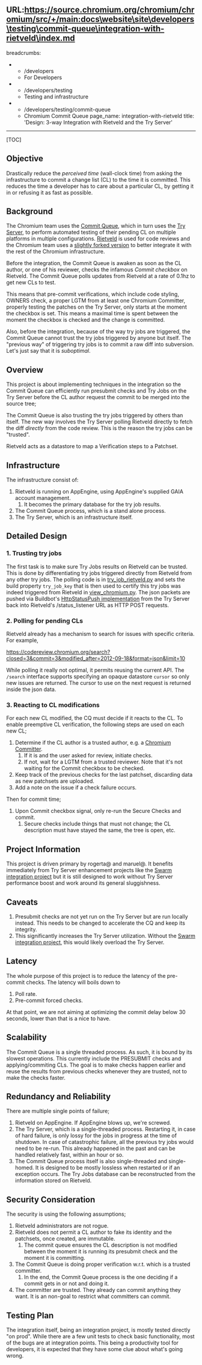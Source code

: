 URL:https://source.chromium.org/chromium/chromium/src/+/main:docs\website\site\developers\testing\commit-queue\integration-with-rietveld\index.md
---
breadcrumbs:
- - /developers
  - For Developers
- - /developers/testing
  - Testing and infrastructure
- - /developers/testing/commit-queue
  - Chromium Commit Queue
page_name: integration-with-rietveld
title: 'Design: 3-way Integration with Rietveld and the Try Server'
---

[TOC]

## Objective

Drastically reduce the *perceived time* (wall-clock time) from asking the
infrastructure to commit a change list (CL) to the time it is committed. This
reduces the time a developer has to care about a particular CL, by getting it in
or refusing it as fast as possible.

## Background

The Chromium team uses the [Commit
Queue](/developers/testing/commit-queue/design), which in turn uses the [Try
Server](/system/errors/NodeNotFound), to perform automated testing of their
pending CL on multiple platforms in multiple configurations.
[Rietveld](http://code.google.com/p/rietveld/) is used for code reviews and the
Chromium team uses a [slightly forked
version](http://code.google.com/p/rietveld/source/browse/?name=chromium) to
better integrate it with the rest of the Chromium infrastructure.

Before the integration, the Commit Queue is awaken as soon as the CL author, or
one of his reviewer, checks the infamous *Commit checkbox* on Rietveld. The
Commit Queue polls updates from Rietveld at a rate of 0.1hz to get new CLs to
test.

This means that pre-commit verifications, which include code styling, OWNERS
check, a proper LGTM from at least one Chromium Committer, properly testing the
patches on the Try Server, only starts at the moment the checkbox is set. This
means a maximal time is spent between the moment the checkbox is checked and the
change is committed.

Also, before the integration, because of the way try jobs are triggered, the
Commit Queue cannot trust the try jobs triggered by anyone but itself. The
"previous way" of triggering try jobs is to commit a raw diff into subversion.
Let's just say that it is *suboptimal*.

## Overview

This project is about implementing techniques in the integration so the Commit
Queue can efficiently run presubmit checks and Try Jobs on the Try Server before
the CL author request the commit to be merged into the source tree;

The Commit Queue is also trusting the try jobs triggered by others than itself.
The new way involves the Try Server polling Rietveld directly to fetch the diff
*directly* from the code review. This is the reason the try jobs can be
"trusted".

Rietveld acts as a datastore to map a Verification steps to a Patchset.

## Infrastructure

The infrastructure consist of:

1.  Rietveld is running on AppEngine, using AppEngine's supplied GAIA
            account management.
    1.  It becomes the primary database for the try job results.
2.  The Commit Queue process, which is a stand alone process.
3.  The Try Server, which is an infrastructure itself.

## Detailed Design

### 1. Trusting try jobs

The first task is to make sure Try Jobs results on Rietveld can be trusted. This
is done by differentiating try jobs triggered directly from Rietveld from any
other try jobs. The polling code is in
[try_job_rietveld.py](http://src.chromium.org/viewvc/chrome/trunk/tools/build/scripts/master/try_job_rietveld.py?view=markup)
and sets the build property `try_job_key` that is then used to certify this try
jobs was indeed triggered from Rietveld in
[view_chromium.py](http://code.google.com/p/rietveld/source/browse/codereview/views_chromium.py?name=chromium).
The json packets are pushed via Buildbot's [HttpStatusPush
implementation](http://src.chromium.org/viewvc/chrome/trunk/tools/build/third_party/buildbot_8_4p1/buildbot/status/status_push.py?view=markup)
from the Try Server back into Rietveld's /status_listener URL as HTTP POST
requests.

### 2. Polling for pending CLs

Rietveld already has a mechanism to search for issues with specific criteria.
For example,

<https://codereview.chromium.org/search?closed=3&commit=3&modified_after=2012-09-18&format=json&limit=10>

While polling it really not optimal, it permits reusing the current API. The
`/search` interface supports specifying an opaque datastore `cursor` so only new
issues are returned. The cursor to use on the next request is returned inside
the json data.

### 3. Reacting to CL modifications

For each new CL modified, the CQ must decide if it reacts to the CL. To enable
preemptive CL verification, the following steps are used on each new CL;

1.  Determine if the CL author is a trusted author, e.g. a [Chromium
            Committer](/getting-involved/become-a-committer).
    1.  If it is and the user asked for review, initiate checks.
    2.  If not, wait for a LGTM from a trusted reviewer. Note that it's
                not waiting for the Commit checkbox to be checked.
2.  Keep track of the previous checks for the last patchset, discarding
            data as new patchsets are uploaded.
3.  Add a note on the issue if a check failure occurs.

Then for commit time;

1.  Upon Commit checkbox signal, only re-run the Secure Checks and
            commit.
    1.  Secure checks include things that must not change; the CL
                description must have stayed the same, the tree is open, etc.

## Project Information

This project is driven primary by rogerta@ and maruel@. It benefits immediately
from Try Server enhancement projects like the [Swarm integration
project](/system/errors/NodeNotFound) but it is still designed to work without
Try Server performance boost and work around its general sluggishness.

## Caveats

1.  Presubmit checks are not yet run on the Try Server but are run
            locally instead. This needs to be changed to accelerate the CQ and
            keep its integrity.
2.  This significantly increases the Try Server utilization. Without the
            [Swarm integration project](/system/errors/NodeNotFound), this would
            likely overload the Try Server.

## Latency

The whole purpose of this project is to reduce the latency of the pre-commit
checks. The latency will boils down to

1.  Poll rate.
2.  Pre-commit forced checks.

At that point, we are not aiming at optimizing the commit delay below 30
seconds, lower than that is a nice to have.

## Scalability

The Commit Queue is a single threaded process. As such, it is bound by its
slowest operations. This currently include the PRESUBMIT checks and
applying/commiting CLs. The goal is to make checks happen earlier and reuse the
results from previous checks whenever they are trusted, not to make the checks
faster.

## Redundancy and Reliability

There are multiple single points of failure;

1.  Rietveld on AppEngine. If AppEngine blows up, we're screwed.
2.  The Try Server, which is a single-threaded process. Restarting it,
            in case of hard failure, is only lossy for the jobs in progress at
            the time of shutdown. In case of catastrophic failure, all the
            previous try jobs would need to be re-run. This already happened in
            the past and can be handled relatively fast, within an hour or so.
3.  The Commit Queue process itself is also single-threaded and
            single-homed. It is designed to be mostly lossless when restarted or
            if an exception occurs. The Try Jobs database can be reconstructed
            from the information stored on Rietveld.

## Security Consideration

The security is using the following assumptions;

1.  Rietveld administrators are not rogue.
2.  Rietveld does not permit a CL author to fake its identity and the
            patchsets, once created, are immutable.
    1.  The commit queue ensures the CL description is not modified
                between the moment it is running its presubmit check and the
                moment it is committing.
3.  The Commit Queue is doing proper verification w.r.t. which is a
            trusted committer.
    1.  In the end, the Commit Queue process is the one deciding if a
                commit gets in or not and doing it.
4.  The committer are trusted. They already can commit anything they
            want. It is an non-goal to restrict what committers can commit.

## Testing Plan

The integration itself, being an integration project, is mostly tested directly
"on prod". While there are a few unit tests to check basic functionality, most
of the bugs are at integration points. This being a productivity tool for
developers, it is expected that they have some clue about what's going wrong.

